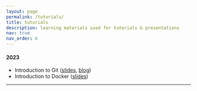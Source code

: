 ```yaml
---
layout: page
permalink: /tutorials/
title: tutorials
description: learning materials used for tutorials & presentations
nav: true
nav_order: 6
---
```


#### 2023

* Introduction to Git ([slides](https://docs.google.com/presentation/d/e/2PACX-1vS1nF_2D-UyVr6aVXYZsR-FNAgoHzSdyB4odg-JdarpqUBbrsOUuSz9HfAUNkELh_DuEdmTClYcrkQd/pub?start=true&loop=true&delayms=5000), [blog](https://blog.kubesimplify.com/git-and-github-a-beginners-guide))
* Introduction to Docker ([slides](https://docs.google.com/presentation/d/e/2PACX-1vTK6IuS5o-o37rInGyp58SRkQza-wESMZLFqnPCVKY5geOX6uHqDTdDh9LwBV8nzn7UCOiBTn7PaBTH/pub?start=true&loop=true&delayms=5000&slide=id.p))

---